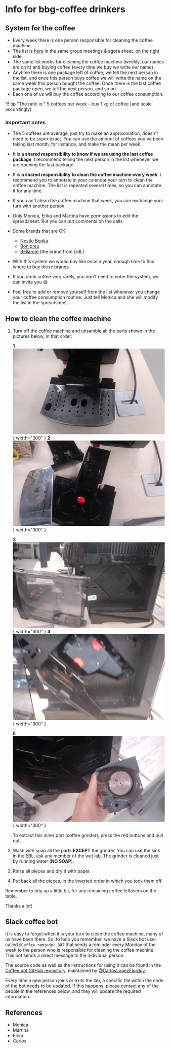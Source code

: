 # Info for bbg-coffee drinkers

## System for the coffee

- Every week there is one person responsible for cleaning the coffee machine.
- The list is
[here](https://docs.google.com/spreadsheets/d/1fA5wBTpkHbuZXG3J1i39s_XP5k__pzl_qwYGCRwjgvI/edit#gid=2079108469) in the
same group meetings & agora sheet, on the right side.
- The same list works for cleaning the coffee machine (weekly, our names are on it) and buying coffee (every time we
buy we write our name).
- Anytime there is one package left of coffee, we tell the next person in the list, and once this person buys coffee we
will write the name on the same week this person bought the coffee. Once there is the last coffee package open,
we tell the next person, and so on.
- Each one of us will buy the coffee according to our coffee consumption.

!!! tip "The ratio is:"
    5 coffees per week - buy 1 kg of coffee (and scale accordingly)

### Important notes

- The 5 coffees are average, just try to make an approximation, doesn't need to be super exact. You can use
the amount of coffees you've been taking last month, for instance, and make the mean per week.
- It is **a shared responsibility to know if we are using the last coffee package**. I recommend telling the next
person in the list whenever we are opening the last package.
- It is **a shared responsibility to clean the coffee machine every week**. I recommend you to annotate in your
calendar your turn to clean the coffee machine. The list is repeated several times, so you can annotate it for any time.
- If you can't clean the coffee machine that week, you can exchange your turn with another person.
- Only Monica, Erika and Martina have permissions to edit the spreadsheet. But you can put comments on the cells.
- Some brands that are OK:
  - [Nestle Bonka](https://www.amazon.es/Bonka-428221-Caf%C3%A9-grano-Natural/dp/B00XA1QNAM/ref=asc_df_B00XA1QNAM/?tag=googshopes-21&linkCode=df0&hvadid=366311326534&hvpos=&hvnetw=g&hvrand=6258043893641885346&hvpone=&hvptwo=&hvqmt=&hvdev=c&hvdvcmdl=&hvlocint=&hvlocphy=1005424&hvtargid=pla-790606492934&th=1).<!-- markdownlint-disable MD013 -->
  - [Bon preu](https://www.compraonline.bonpreuesclat.cat/products/83654/details)
  - [Bellarom](https://www.google.com/url?sa=i&url=https%3A%2F%2Fwww.quechoisir.org%2Fcomparatif-cafes-en-grains-n103032%2Fbellarom-lidl-expresso-p257916%2F&psig=AOvVaw3PJqZc0VrGHnIFomvvv-pi&ust=1695113372634000&source=images&cd=vfe&opi=89978449&ved=0CBIQjhxqFwoTCIC_qs7js4EDFQAAAAAdAAAAABAD) (the brand from LidL) <!-- markdownlint-disable MD013 -->

- With this system we would buy like once a year, enough time to find where to buy these brands
- If you drink coffee very rarely, you don't need to enter the system, we can invite you :smile:
- Feel free to add or remove yourself from the list whenever you change your coffee consumption routine.
Just tell Monica and she will modify the list in the spreadsheet.

## How to clean the coffee machine

1. Turn off the coffee machine and unsamble all the parts shown in the pictures below, in that order:

    **1** ![coffee1](../assets/images/coffee1.jpg){ width="300" }
    **2** ![coffee2](../assets/images/coffee2.jpg){ width="300" }
  
    **3** ![coffee3](../assets/images/coffee3.jpg){ width="300" }
    **4** ![coffee4](../assets/images/coffee4.jpg){ width="300" }
  
    **5** ![coffee2](../assets/images/coffee5.jpg){ width="300" }

    To extract this inner part (coffee grinder), press the red buttons and pull out.

2. Wash with soap all the parts **EXCEPT** the grinder. You can use the sink in the EBL, ask any member of the wet lab.
The grinder is cleaned just by running water (**NO SOAP**).
3. Rinse all pieces and dry it with paper.
4. Put back all the pieces, in the inverted order in which you took them off.

Remember to tidy up a little bit, for any remaining coffee leftovers on the table.

Thanks a lot!

## Slack coffee bot

It is easy to forget when it is your turn to clean the coffee machine, many of us have been there. So, to help you remember, we have a Slack bot user called `@Coffee reminder BOT` that sends a reminder every Monday of the week to the person who is responsible for cleaning the coffee machine. This bot sends a direct message to the individual person.

The source code as well as the instructions for using it can be found in the [Coffee bot GitHub repository](https://github.com/bbglab/slack-coffee-bot), maintained by [@CarlosLopezElorduy](https://github.com/CarlosLopezElorduy).

Every time a new person joins or exits the lab, a specific file within the code of the bot needs to be updated. If this happens, please contact any of the people in the references below, and they will update the required information.

## References

- Monica
- Martina
- Erika
- Carlos
